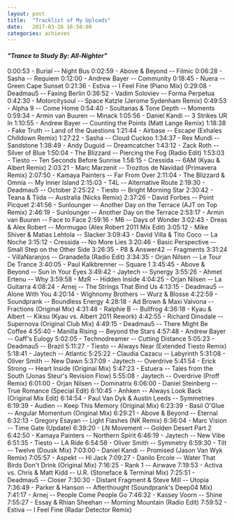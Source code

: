 ```yaml
---
layout: post
title:  "Tracklist of My Uploads"
date:   2017-03-26 16:50:00
categories: achieves
---
```


#### *"Trance to Study By: All-Nighter"*

0:00:53 - Burial -- Night Bus
0:02:59 - Above & Beyond -- Filmic
0:06:28 - Sasha -- Requiem
0:12:00 - Andrew Bayer -- Community
0:18:45 - Nuera -- Green Cape Sunset
0:21:36 - Estiva -- I Feel Fine (Piano Mix)
0:29:08 - Deadmau5 -- Faxing Berlin
0:36:52 - Vadim Soloviev -- Forma Perpetua
0:42:30 - Motorcitysoul -- Space Katzle (Jerome Sydenham Remix)
0:49:53 - Alpha 9 -- Come Home
0:54:40 - Soultanas & Tone Depth -- Moments
0:59:34 - Armin van Buuren -- Minack
1:05:56 - Daniel Kandi -- 3 Strikes UR In
1:10:55 - Andrew Bayer -- Counting the Points (Matt Lange Remix)
1:18:38 - Fake Truth -- Land of the Questions
1:21:44 - Airbase -- Escape (Exhales Chilldown Remix)
1:27:22 - Sasha -- Cloud Cuckoo
1:34:37 - Rex Mundi -- Sandstone
1:38:49 - Andy Duguid -- Dreamcatcher
1:43:12 - Zack Roth -- Silver of Blue
1:50:04 - The Blizzard -- Piercing the Fog (Radio Edit)
1:53:03 - Tiesto -- Ten Seconds Before Sunrise
1:58:15 - Cressida -- 6AM (Kyau & Albert Remix)
2:03:21 - Marc Marzenit -- Trozitos de Navidad (Primavera Remix)
2:07:50 - Kamaya Painters -- Far From Over
2:11:04 - The Blizzard & Omnia -- My Inner Island
2:15:03 - T4L -- Alternative Route
2:19:30 - Deadmau5 -- October
2:25:22 - Tiesto -- Bright Morning Star
2:30:42 - Teana & Tiida -- Australia (Nicks Remix)
2:37:26 - David Forbes -- Point Picquet
2:41:56 - Sunlounger -- Another Day on the Terrace (AJT on Top Remix)
2:46:19 - Sunlounger -- Another Day on the Terrace
2:53:17 - Armin van Buuren -- Face to Face
2:59:16 - M6 -- Days of Wonder
3:02:43 - Dreas & Alex Robert -- Mormugao (Alex Robert 2011 Mix Edit)
3:05:12 - Mike Shiver & Matias Lehtola -- Slacker
3:09:43 - David Villa & Tito Coco -- La Noche
3:15:12 - Cressida -- No More Lies
3:20:46 - Basic Perspective -- Small Step on the Other Side
3:26:35 - P8 & Answer42 -- Fragments
3:31:24 - VillaNaranjos -- Granadella (Radio Edit)
3:34:35 - Orjan Nilsen -- Le Tour De Trance
3:40:05 - Paul Kalkbrenner -- Square 1
3:45:45 - Above & Beyond -- Sun in Your Eyes
3:49:42 - Jaytech -- Synergy
3:55:26 - Ahmet Ertenu -- Why
3:59:58 - MzR -- Hidden Inside
4:04:25 - Orjan Nilsen -- La Guitarra
4:08:24 - Arnej -- The Strings That Bind Us
4:13:15 - Deadmau5 -- Alone With You
4:20:14 - Wighnomy Brothers -- Wurz & Blosse
4:22:59 - Soundprank -- Boundless Energy
4:28:18 - Ad Brown & Maxi Valvona -- Fractions (Original Mix)
4:31:48 - Ralphie B -- Bullfrog
4:36:18 - Kyau & Albert -- Kiksu (Kyau vs. Albert 2011 Rework)
4:42:55 - Richard Dinsdale -- Supernova (Original Club Mix)
4:49:15 - Deadmau5 -- There Might Be Coffee
4:55:40 - Manilla Rising -- Beyond the Stars
4:57:48 - Andrew Bayer -- Gaff's Eulogy
5:02:05 - Technodreamer -- Cutting Distance
5:05:23 - Deadmau5 -- Brazil
5:11:27 - Tiesto -- Always Near (Extended Tiesto Remix)
5:18:41 - Jaytech -- Atlantic
5:25:22 - Claudia Cazacu -- Labyrinth
5:31:08 - Oliver Smith -- New Dawn
5:37:09 - Jaytech -- Overdrive
5:41:54 - Erick Strong -- Heart Inside (Original Mix)
5:47:23 - Estuera -- Tales from the South (Jonas Steur's Revision Flow)
5:55:08 - Jaytech -- Overdrive (Proff Remix)
6:01:00 - Orjan Nilsen -- Dominatrix
6:06:00 - Daniel Steinberg -- True Romance (Special Edit)
6:10:45 - Anhken -- Always Look Back (Original Mix Edit)
6:14:54 - Paul Van Dyk & Austin Leeds -- Symmetries
6:19:39 - Audien -- Keep This Memory (Original Mix)
6:23:39 - Basil O'Glue -- Angular Momentum (Original Mix)
6:29:21 - Above & Beyond -- Eternal
6:32:13 - Gregory Esayan -- Light Flashes (NK Remix)
6:36:04 - Marc Vision -- Time Gate (Update)
6:39:20 - LN Movement -- Golden Desert Part 2
6:42:50 - Kamaya Painters -- Northern Spirit
6:46:19 - Jaytech -- New Vibe
6:51:35 - Tiesto -- LA Ride
6:54:58 - Oliver Smith -- Symmetry
6:59:30 - Tilt -- Twelve (Dousk Mix)
7:03:00 - Daniel Kandi -- Promised (Jason Van Wyk Remix)
7:05:57 - Aspekt -- Hi Jack
7:09:27 - Danilo Ercole -- Water That Birds Don't Drink (Original Mix)
7:16:25 - Rank 1 -- Airwave
7:19:53 - Activa vs. Chris & Matt Kidd -- U.R. (Stoneface & Terminal Mix)
7:25:51 - Deadmau5 -- Closer
7:30:30 - Distant Fragment & Steve Mill -- Utopia
7:36:49 - Parker & Hanson -- Afterthought (Soundprank's Deep04 Mix)
7:41:17 - Arnej -- People Come People Go
7:46:32 - Kassey Voorn -- Shine
7:55:27 - Essay & Rhian Sheehan -- Morning Mountain (Radio Edit)
7:59:52 - Estiva -- I Feel Fine (Radar Detector Remix)